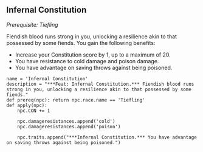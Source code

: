 ## Infernal Constitution
*Prerequisite: Tiefling*

Fiendish blood runs strong in you, unlocking a resilience akin to that possessed by some fiends. You gain the following benefits:

* Increase your Constitution score by 1, up to a maximum of 20.
* You have resistance to cold damage and poison damage.
* You have advantage on saving throws against being poisoned.

```
name = 'Infernal Constitution'
description = "***Feat: Infernal Constitution.*** Fiendish blood runs strong in you, unlocking a resilience akin to that possessed by some fiends."
def prereq(npc): return npc.race.name == 'Tiefling'
def apply(npc):
    npc.CON += 1

    npc.damageresistances.append('cold')
    npc.damageresistances.append('poison')

    npc.traits.append("***Infernal Constitution.*** You have advantage on saving throws against being poisoned.")
```

